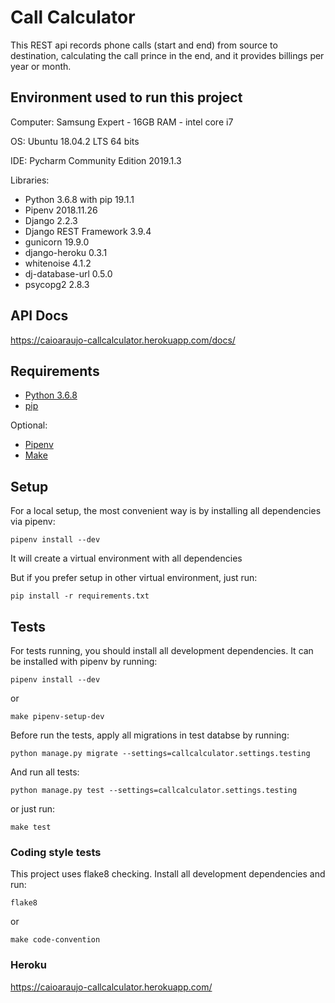 # Call Calculator

This REST api records phone calls (start and end) from source to destination, calculating the call prince in the end,
and it provides billings per year or month.

## Environment used to run this project

Computer: Samsung Expert - 16GB RAM - intel core i7

OS: Ubuntu 18.04.2 LTS 64 bits

IDE: Pycharm Community Edition 2019.1.3

Libraries: 
- Python 3.6.8 with pip 19.1.1
- Pipenv 2018.11.26
- Django 2.2.3
- Django REST Framework 3.9.4
- gunicorn 19.9.0
- django-heroku 0.3.1
- whitenoise 4.1.2
- dj-database-url 0.5.0
- psycopg2 2.8.3


## API Docs

https://caioaraujo-callcalculator.herokuapp.com/docs/

## Requirements

- [Python 3.6.8](https://www.python.org/downloads/release/python-368/)
- [pip](https://pypi.org/project/pip/)

Optional:

- [Pipenv](https://github.com/pypa/pipenv)
- [Make](https://www.gnu.org/software/make/)

## Setup

For a local setup, the most convenient way is by installing all dependencies via pipenv:

`pipenv install --dev`

It will create a virtual environment with all dependencies

But if you prefer setup in other virtual environment, just run:

`pip install -r requirements.txt`

## Tests

For tests running, you should install all development dependencies. It can be installed with pipenv by running:

`pipenv install --dev`

or

`make pipenv-setup-dev`

Before run the tests, apply all migrations in test databse by running:

`python manage.py migrate --settings=callcalculator.settings.testing`

And run all tests:

`python manage.py test --settings=callcalculator.settings.testing`

or just run:

`make test`

### Coding style tests

This project uses flake8 checking. Install all development dependencies and run:

`flake8`

or

`make code-convention`

### Heroku

https://caioaraujo-callcalculator.herokuapp.com/

